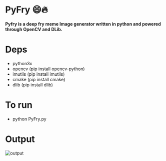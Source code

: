 # PyFry :smile::fire:

**Pyfry is a deep fry meme Image generator written in python and powered through OpenCV and DLib.**

# Deps
* python3x
* opencv (pip install opencv-python)
* imutils (pip install imutils)
* cmake (pip install cmake)
* dlib (pip install dlib)

# To run
* python PyFry.py

# Output
![output](output.jpg)




